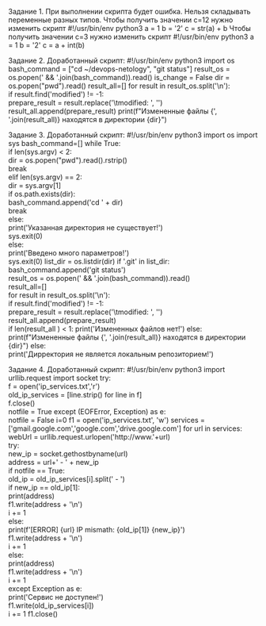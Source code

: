 Задание 1. При выполнении скрипта будет ошибка. Нельзя складывать переменные разных типов.
Чтобы получить значении c=12 нужно изменить скрипт
#!/usr/bin/env python3
a = 1
b = '2'
c = str(a) + b
Чтобы получить значении c=3 нужно изменить скрипт
#!/usr/bin/env python3
a = 1
b = '2'
c = a + int(b)

Задание 2. Доработанный скрипт:
#!/usr/bin/env python3 
import os 
bash_command = ["cd ~/devops-netology", "git status"] 
result_os = os.popen(' && '.join(bash_command)).read() 
is_change = False 
dir = os.popen("pwd").read() 
result_all=[] 
for result in result_os.split('\n'):    
  if result.find('modified') != -1:        
    prepare_result = result.replace('\tmodified:   ', '')        
    result_all.append(prepare_result) 
print(f"Измененные файлы {', '.join(result_all)} находятся в директории {dir}")

Задание 3. Доработанный скрипт:
#!/usr/bin/env python3 
import os 
import sys 
bash_command=[] 
while True:   
  if len(sys.argv) < 2:        
    dir = os.popen("pwd").read().rstrip()        
    break    
  elif len(sys.argv) == 2:        
    dir = sys.argv[1]        
      if os.path.exists(dir):            
        bash_command.append('cd ' + dir)            
        break        
      else:            
        print('Указанная директория не существует!')            
        sys.exit(0)    
  else:        
    print('Введено много параметров!')        
    sys.exit(0) 
list_dir = os.listdir(dir)
if '.git' in list_dir:    
  bash_command.append('git status')    
  result_os = os.popen(' && '.join(bash_command)).read()    
  result_all=[]    
  for result in result_os.split('\n'):        
    if result.find('modified') != -1:            
      prepare_result = result.replace('\tmodified:   ', '')            
      result_all.append(prepare_result)    
  if len(result_all ) < 1:
	  print('Измененных файлов нет!')
  else:    
    print(f"Измененные файлы {', '.join(result_all)} находятся в директории {dir}")
else:    
  print('Дирректория не является локальным репозиторием!')

Задание 4. Доработанный скрипт:
#!/usr/bin/env python3 
import urllib.request 
import socket 
try:    
  f = open('ip_services.txt','r')    
  old_ip_services = [line.strip() for line in f]    
  f.close()    
  notfile = True 
except (EOFError, Exception) as e:    
  notfile = False 
i=0 
f1 = open('ip_services.txt', 'w') 
services = ['gmail.google.com','google.com','drive.google.com'] 
for url in services:    
  webUrl = urllib.request.urlopen('http://www.'+url)    
  try:        
    new_ip = socket.gethostbyname(url)        
    address = url+' - ' + new_ip        
    if notfile == True:           
      old_ip = old_ip_services[i].split(' - ')            
      if new_ip == old_ip[1]:          
        print(address)                
        f1.write(address + '\n')                
        i += 1            
      else:                
        print(f'[ERROR] {url} IP mismath: {old_ip[1]} {new_ip}')                
        f1.write(address + '\n')                
        i += 1        
    else:            
    print(address)            
    f1.write(address + '\n')            
    i += 1    
  except Exception as e:        
    print('Сервис не доступен!')        
    f1.write(old_ip_services[i])        
    i += 1 
f1.close()
